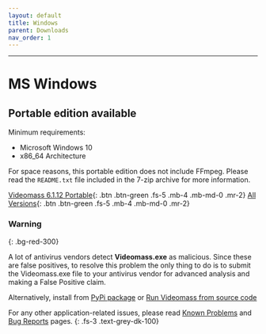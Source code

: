 ```yaml
---
layout: default
title: Windows
parent: Downloads
nav_order: 1
---
```


---

# MS Windows

## Portable edition available

Minimum requirements:
- Microsoft Windows 10
- x86_64 Architecture

For space reasons, this portable edition does not include FFmpeg. Please read 
the `README.txt` file included in the 7-zip archive for more information.
  
[Videomass 6.1.12 Portable](https://github.com/jeanslack/Videomass/releases/download/v6.1.12/Videomass-v6.1.12_x86_64-portable.7z){: .btn .btn-green .fs-5 .mb-4 .mb-md-0 .mr-2} 
[All Versions](https://github.com/jeanslack/Videomass/releases){: .btn .btn-green .fs-5 .mb-4 .mb-md-0 .mr-2}     

### Warning
{: .bg-red-300}

A lot of antivirus vendors detect **Videomass.exe** as malicious. 
Since these are false positives, to resolve this problem the only thing to do is 
to submit the Videomass.exe file to your antivirus vendor for advanced analysis 
and making a False Positive claim. 

Alternatively, install from [PyPi package](Python_Package) or [Run Videomass from source code](https://github.com/jeanslack/Videomass/wiki/Run-Videomass-from-source-code) 


For any other application-related issues, please read 
[Known Problems](../../known_problems) and [Bug Reports](../Bugs) pages.
{: .fs-3 .text-grey-dk-100} 
